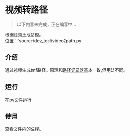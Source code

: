 # 视频转路径
> 以下内容未完成，正在编写中...

根据视频生成路径。  
位置：`source/dev_tool/video2path.py

## 介绍
通过视频生成tmf路径。原理和[路径记录器](./path_recorder.md)基本一致,但用法不同。

## 运行
在py文件运行

## 使用
查看文件内的注释。